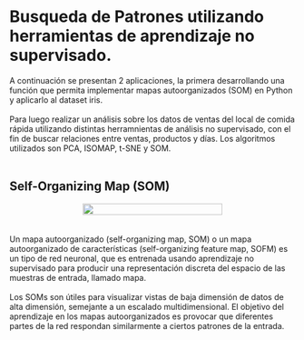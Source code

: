<h1>Busqueda de Patrones utilizando herramientas de aprendizaje no supervisado.</h1>
A continuación se presentan 2 aplicaciones, la primera desarrollando una función que permita implementar mapas autoorganizados (SOM) en Python y aplicarlo al dataset iris.<br><br>
Para luego realizar un análisis sobre los datos de ventas del local de comida rápida utilizando distintas herramnientas de análisis no supervisado, con el fin de buscar relaciones entre ventas, productos y días. Los algoritmos utilizados son PCA, ISOMAP, t-SNE y SOM.
<br><br>
<h2>Self-Organizing Map (SOM)</h2>
<div style="display: flex; justify-content: center; text-align: center;">
<img width="70%" height="auto" src=${AssetsImage.ComidaSOM}>
</div>
<br><br>
Un mapa autoorganizado (self-organizing map, SOM) o un mapa autoorganizado de características (self-organizing feature map, SOFM) es un tipo de red neuronal, que es entrenada usando aprendizaje no supervisado para producir una representación discreta del espacio de las muestras de entrada, llamado mapa.<br><br>
Los SOMs son útiles para visualizar vistas de baja dimensión de datos de alta dimensión, semejante a un escalado multidimensional. El objetivo del aprendizaje en los mapas autoorganizados es provocar que diferentes partes de la red respondan similarmente a ciertos patrones de la entrada.